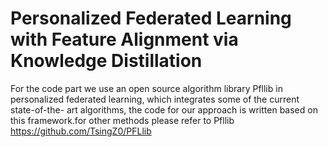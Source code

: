 # Personalized Federated Learning with Feature Alignment via Knowledge Distillation

For the code part we use an open source algorithm library Pfllib in personalized federated
learning, which integrates some of the current state-of-the-
art algorithms, the code for our approach is written based on
this framework.for other methods please
refer to Pfllib https://github.com/TsingZ0/PFLlib
